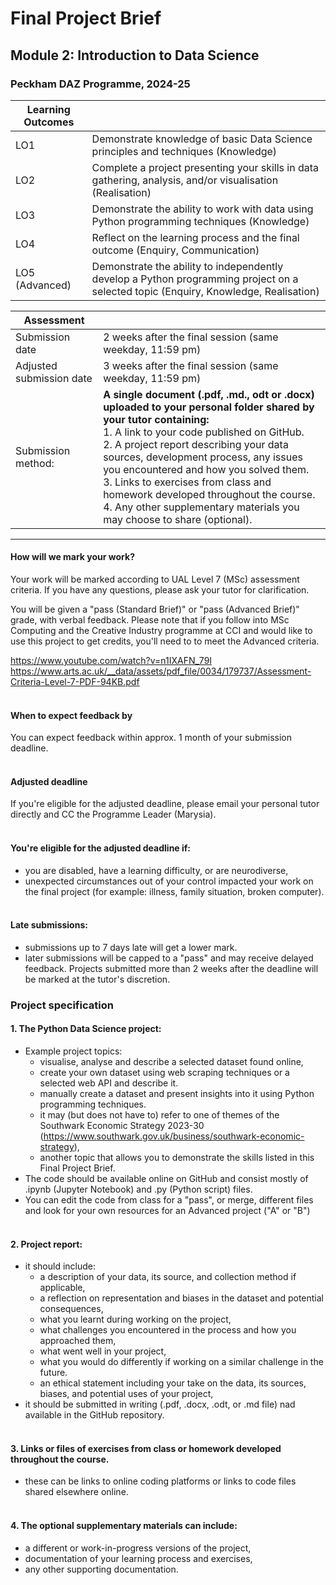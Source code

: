 # Final Project Brief
## Module 2: Introduction to Data Science
### Peckham DAZ Programme, 2024-25

| Learning Outcomes |                                                                                                                                     |
|-------------------|-------------------------------------------------------------------------------------------------------------------------------------|
| LO1               | Demonstrate knowledge of basic Data Science principles and techniques (Knowledge)                                                   |
| LO2               | Complete a project presenting your skills in data gathering, analysis, and/or visualisation (Realisation)                           |
| LO3               | Demonstrate the ability to work with data using Python programming techniques (Knowledge)                                           |
| LO4               | Reflect on the learning process and the final outcome (Enquiry, Communication)                                                      |
| LO5 (Advanced)    | Demonstrate the ability to independently develop a Python programming project on a selected topic (Enquiry, Knowledge, Realisation) |

| Assessment               |                                                                                                                                                                                                                                                                                                                                                                                                                                                                    |
|--------------------------|--------------------------------------------------------------------------------------------------------------------------------------------------------------------------------------------------------------------------------------------------------------------------------------------------------------------------------------------------------------------------------------------------------------------------------------------------------------------|
| Submission date          | 2 weeks after the final session (same weekday, 11:59 pm)                                                                                                                                                                                                                                                                                                                                                                                                                            |
| Adjusted submission date | 3 weeks after the final session (same weekday, 11:59 pm)                                                                                                                                                                                                                                                                                                                                                                                                                            |
| Submission method:       | **A single document (.pdf, .md., odt or .docx) uploaded to your personal folder shared by your tutor containing:**<br/>1. A link to your code published on GitHub.<br/>2. A project report describing your data sources, development process, any issues you encountered and how you solved them.<br/>3. Links  to exercises from class and homework developed throughout the course.<br/>4. Any other supplementary materials you may choose to share (optional). |  ------------------------- |----------------------------|       
---



#### How will we mark your work?
Your work will be marked according to UAL Level 7 (MSc) assessment criteria. If you have any questions, please ask your tutor for clarification.<br>

You will be given a "pass (Standard Brief)" or "pass (Advanced Brief)" grade, with verbal feedback. Please note that if you follow into MSc Computing and the Creative Industry programme at CCI and would like to use this project to get credits, you'll need to to meet the Advanced criteria.

https://www.youtube.com/watch?v=n1IXAFN_79I<br>
https://www.arts.ac.uk/__data/assets/pdf_file/0034/179737/Assessment-Criteria-Level-7-PDF-94KB.pdf<br><br>
#### When to expect feedback by
You can expect feedback within approx. 1 month of your submission deadline.<br><br>

#### Adjusted deadline
If you're eligible for the adjusted deadline, please email your personal tutor directly and CC the Programme Leader (Marysia).<br><br>

#### You're eligible for the adjusted deadline if:
- you are disabled, have a learning difficulty, or are neurodiverse,
- unexpected circumstances out of your control impacted your work on the final project (for example: illness, family situation, broken computer).
<br><br>
#### Late submissions:
- submissions up to 7 days late will get a lower mark.
- later submissions will be capped to a "pass" and may receive delayed feedback. Projects submitted more than 2 weeks after the deadline will be marked at the tutor's discretion.

### Project specification

#### 1. The Python Data Science project:
- Example project topics:
  - visualise, analyse and describe a selected dataset found online,
  - create your own dataset using web scraping techniques or a selected web API and describe it.
  - manually create a dataset and present insights into it using Python programming techniques.
  - it may (but does not have to) refer to one of themes of the Southwark Economic Strategy 2023-30 (https://www.southwark.gov.uk/business/southwark-economic-strategy),
  - another topic that allows you to demonstrate the skills listed in this Final Project Brief.
- The code should be available online on GitHub and consist mostly of .ipynb (Jupyter Notebook) and .py (Python script) files.
- You can edit the code from class for a "pass", or merge, different files and look for your own resources for an Advanced project ("A" or "B")
<br><br>
#### 2. Project report:
- it should include:
  - a description of your data, its source, and collection method if applicable,
  - a reflection on representation and biases in the dataset and potential consequences,
  - what you learnt during working on the project,
  - what challenges you encountered in the process and how you approached them,
  - what went well in your project,
  - what you would do differently if working on a similar challenge in the future.
  - an ethical statement including your take on the data, its sources, biases, and potential uses of your project,
- it should be submitted in writing (.pdf, .docx, .odt, or .md file) nad available in the GitHub repository.
<br><br>

#### 3. Links or files of exercises from class or homework developed throughout the course.
- these can be links to online coding platforms or links to code files shared elsewhere online.
<br><br>
#### 4. The optional supplementary materials can include:
- a different or work-in-progress versions of the project,
- documentation of your learning process and exercises,
- any other supporting documentation.


